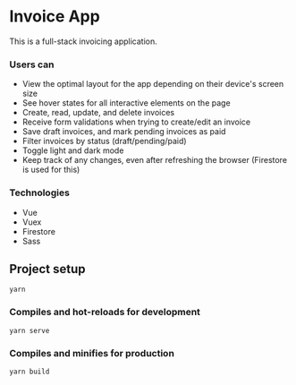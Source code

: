 # Invoice App

This is a full-stack invoicing application.

### Users can

- View the optimal layout for the app depending on their device's screen size
- See hover states for all interactive elements on the page
- Create, read, update, and delete invoices
- Receive form validations when trying to create/edit an invoice
- Save draft invoices, and mark pending invoices as paid
- Filter invoices by status (draft/pending/paid)
- Toggle light and dark mode
- Keep track of any changes, even after refreshing the browser (Firestore is used for this)

### Technologies

- Vue
- Vuex
- Firestore
- Sass

## Project setup

```
yarn
```

### Compiles and hot-reloads for development

```
yarn serve
```

### Compiles and minifies for production

```
yarn build
```
